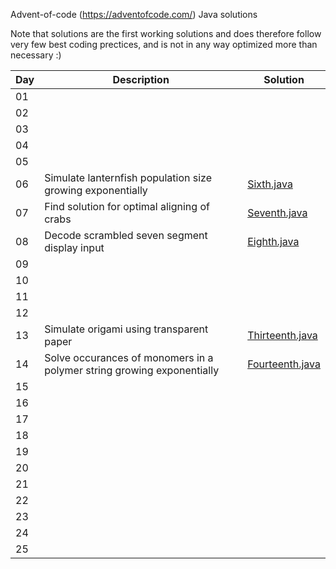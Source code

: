 Advent-of-code (https://adventofcode.com/) Java solutions

Note that solutions are the first working solutions and does therefore follow very few best coding prectices, and is not in any way optimized more than necessary :)

|Day|Description|Solution|
|---|---|---|
|01||
|02||
|03||
|04||
|05||
|06|Simulate lanternfish population size growing exponentially |[Sixth.java](https://github.com/karloq/advent-of-code-2021/blob/master/src/Sixth.java) |
|07|Find solution for optimal aligning of crabs |[Seventh.java](https://github.com/karloq/advent-of-code-2021/blob/master/src/Seventh.java) | 
|08|Decode scrambled seven segment display input |[Eighth.java](https://github.com/karloq/advent-of-code-2021/blob/master/src/Eighth.java) |
|09||
|10||
|11||
|12||
|13|Simulate origami using transparent paper|[Thirteenth.java](https://github.com/karloq/advent-of-code-2021/blob/master/src/Thirteenth.java) |
|14|Solve occurances of monomers in a polymer string growing exponentially|[Fourteenth.java](https://github.com/karloq/advent-of-code-2021/blob/master/src/Fourteenth.java) |
|15||
|16||
|17||
|18||
|19||
|20||
|21||
|22||
|23||
|24||
|25||

